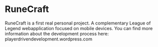 # RuneCraft

RuneCraft is a first real personal project. A complementary League of Legend webapplication focused on mobile devices.
You can find more information about the development process here: playerdrivendevelopment.wordpress.com
